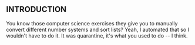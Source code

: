 INTRODUCTION
------------

You know those computer science exercises they give you to manually convert different number systems and sort lists? Yeah, I automated that so I wouldn't have to do it. It was quarantine, it's what you used to do -- I think.